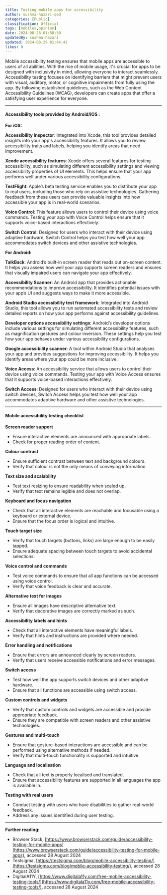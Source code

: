 ```yaml
---
title: Testing mobile apps for accessibility
author: sushma-hazari-qed
categories: [Public]
classification: Official
tags: [mobiles,opinion]
date: 2024-08-28 01:58:50 
updatedBy: sushma-hazari
updated: 2024-08-29 01:44:42 
likes: 0
---
```


Mobile accessibility testing ensures that mobile apps are accessible to users of all abilities. With the rise of mobile usage, it's crucial for apps to be designed with inclusivity in mind, allowing everyone to interact seamlessly. Accessibility testing focuses on identifying barriers that might prevent users with visual, auditory, motor, or cognitive impairments from fully using the app. By following established guidelines, such as the Web Content Accessibility Guidelines (WCAG), developers can create apps that offer a satisfying user experience for everyone.

***
#### **Accessibility tools provided by Android/iOS :**

**For iOS:**

**Accessibility Inspector**: Integrated into Xcode, this tool provides detailed insights into your app's accessibility features. It allows you to review accessibility traits and labels, helping you identify areas that need improvement.

**Xcode accessibility features**: Xcode offers several features for testing accessibility, such as simulating different accessibility settings and viewing accessibility properties of UI elements. This helps ensure that your app performs well under various accessibility configurations.

**TestFlight**: Apple’s beta testing service enables you to distribute your app to real users, including those who rely on assistive technologies. Gathering feedback from these users can provide valuable insights into how accessible your app is in real-world scenarios.

**Voice Control**: This feature allows users to control their device using voice commands. Testing your app with Voice Control helps ensure that it supports voice-based interactions effectively.

**Switch Control**: Designed for users who interact with their device using adaptive hardware, Switch Control helps you test how well your app accommodates switch devices and other assistive technologies.

**For Android:**

**TalkBack**: Android’s built-in screen reader that reads out on-screen content. It helps you assess how well your app supports screen readers and ensures that visually impaired users can navigate your app effectively.

**Accessibility Scanner**: An Android app that provides actionable recommendations to improve accessibility. It identifies potential issues with your app’s UI and suggests ways to make it more accessible.

**Android Studio accessibility test framework**: Integrated into Android Studio, this tool allows you to run automated accessibility tests and review detailed reports on how your app performs against accessibility guidelines.

**Developer options accessibility settings**: Android’s developer options include various settings for simulating different accessibility features, such as magnification gestures and colour inversion. These settings help you test how your app behaves under various accessibility configurations.

**Google accessibility scanner**: A tool within Android Studio that analyses your app and provides suggestions for improving accessibility. It helps you identify areas where your app could be more inclusive.

**Voice Access**: An accessibility service that allows users to control their device using voice commands. Testing your app with Voice Access ensures that it supports voice-based interactions effectively.

**Switch Access**: Designed for users who interact with their device using switch devices, Switch Access helps you test how well your app accommodates adaptive hardware and other assistive technologies.


***
#### **Mobile accessibility testing checklist**

**Screen reader support**
* Ensure interactive elements are announced with appropriate labels.
* Check for proper reading order of content.

**Colour contrast**
* Ensure sufficient contrast between text and background colours.
* Verify that colour is not the only means of conveying information.

**Text size and scalability**
* Test text resizing to ensure readability when scaled up.
* Verify that text remains legible and does not overlap.

**Keyboard and focus navigation**
* Check that all interactive elements are reachable and focusable using a keyboard or external device.
* Ensure that the focus order is logical and intuitive.

**Touch target size**
* Verify that touch targets (buttons, links) are large enough to be easily tapped.
* Ensure adequate spacing between touch targets to avoid accidental selections.

**Voice control and commands**
* Test voice commands to ensure that all app functions can be accessed using voice control.
* Verify that voice feedback is clear and accurate.

**Alternative text for images**
* Ensure all images have descriptive alternative text.
* Verify that decorative images are correctly marked as such.

**Accessibility labels and hints**
* Check that all interactive elements have meaningful labels.
* Verify that hints and instructions are provided where needed.

**Error handling and notifications**
* Ensure that errors are announced clearly by screen readers.
* Verify that users receive accessible notifications and error messages.

**Switch access**
* Test how well the app supports switch devices and other adaptive hardware.
* Ensure that all functions are accessible using switch access.

**Custom controls and widgets**
* Verify that custom controls and widgets are accessible and provide appropriate feedback.
* Ensure they are compatible with screen readers and other assistive technologies.

**Gestures and multi-touch**
* Ensure that gesture-based interactions are accessible and can be performed using alternative methods if needed.
* Verify that multi-touch functionality is supported and intuitive.

**Language and localisation**
* Check that all text is properly localised and translated.
* Ensure that accessibility features are supported in all languages the app is available in.

**Testing with real users**
* Conduct testing with users who have disabilities to gather real-world feedback.
* Address any issues identified during user testing.

***

**Further reading:**

* Browser Stack, [https://www.browserstack.com/guide/accessibility-testing-for-mobile-apps](https://www.browserstack.com/guide/accessibility-testing-for-mobile-apps), accessed 28 August 2024
* Testsigma, [https://testsigma.com/blog/mobile-accessibility-testing/](https://testsigma.com/blog/mobile-accessibility-testing/), accessed 28 August 2024
* DigitialA11Y, [https://www.digitala11y.com/free-mobile-accessibility-testing-tools/](https://www.digitala11y.com/free-mobile-accessibility-testing-tools/), accessed 28 August 2024